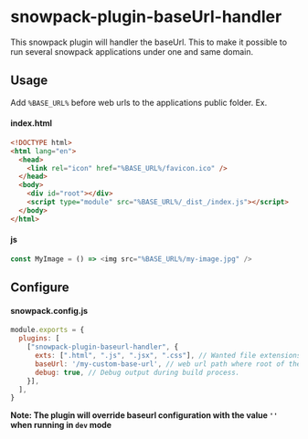 # snowpack-plugin-baseUrl-handler
This snowpack plugin will handler the baseUrl. This to make it possible to run several snowpack applications under one and same domain. 

## Usage
Add `%BASE_URL%` before web urls to the applications public folder. Ex.

#### index.html
```html
<!DOCTYPE html>
<html lang="en">
  <head>
    <link rel="icon" href="%BASE_URL%/favicon.ico" />
  </head>
  <body>
    <div id="root"></div>
    <script type="module" src="%BASE_URL%/_dist_/index.js"></script>
  </body>
</html>

```

#### js
```js
const MyImage = () => <img src="%BASE_URL%/my-image.jpg" />

```

## Configure


#### snowpack.config.js
```js
module.exports = {
  plugins: [
    ["snowpack-plugin-baseurl-handler", {
      exts: [".html", ".js", ".jsx", ".css"], // Wanted file extensions to be affected
      baseUrl: '/my-custom-base-url', // web url path where root of the snowpack app is located
      debug: true, // Debug output during build process.
    }],
  ],
}
```

**Note: The plugin will override baseurl configuration with the value `''` when running in `dev` mode**
